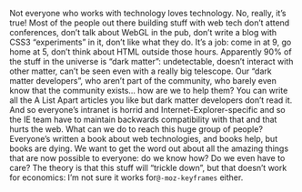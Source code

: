 

Not everyone who works with technology loves technology. No, really, it’s true! Most of the people out
there building stuff with web tech don’t attend conferences, don’t talk about WebGL in the pub,
don’t write a blog with CSS3 “experiments” in it, don’t like what they do. It’s
a job: come in at 9, go home at 5, don’t think about HTML outside those hours. Apparently 90% of the
stuff in the universe is “dark matter”: undetectable, doesn’t interact with other matter,
can’t be seen even with a really big telescope. Our “dark matter developers”, who
aren’t part of the community, who barely even know that the community exists… how are we to help
them? You can write all the A List Apart articles you like but dark matter developers don’t read it. And
so everyone’s intranet is horrid and Internet-Explorer-specific and so the IE team have to maintain
backwards compatibility with that and that hurts the web. What can we do to reach this huge group of people?
Everyone’s written a book about web technologies, and books help, but books are dying. We want to get
the word out about all the amazing things that are now possible to everyone: do we know how? Do we even have
to care? The theory is that this stuff will “trickle down”, but that doesn’t work for
economics: I’m not sure it works for`@-moz-keyframes` either. 
